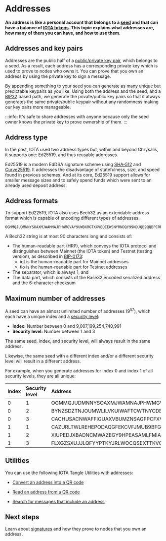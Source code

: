 # Addresses

**An address is like a personal account that belongs to a [seed](../accounts/seeds.md) and that can have a balance of [IOTA tokens](../the-tangle/genesis.md). This topic explains what addresses are, how many of them you can have, and how to use them.**



## Addresses and key pairs

Addresses are the public half of a [public/private key pair](https://en.wikipedia.org/wiki/Public-key_cryptography), which belongs to a seed. As a result, each address has a corresponding private key which is used to prove to nodes who owns it. You can prove that you own an address by using the private key to sign a message.

By appending something to your seed you can generate as many unique but predictable keypairs as you like. Using both the address and the seed, and a [BIP32](https://wiki.trezor.io/Address_path_(BIP32)) based path, we generate the private/public key pairs so that it always generates the same private/public keypair without any randomness making our key pairs more manageable.

:::info:
It's safe to share addresses with anyone because only the seed owner knows the private key to prove ownership of them.
:::

## Address type

In the past, IOTA used two address types but, within and beyond Chrysalis, it supports one: Ed25519, and thus reusable addresses.

Ed25519 is a modern EdDSA signature scheme using [SHA-512](https://en.wikipedia.org/wiki/SHA-512) and [Curve25519](https://en.wikipedia.org/wiki/Curve25519). It addresses the disadvantage of statefulness, size, and speed found in previous schemes. And at its core, Ed25519 support allows for smaller message sizes and to safely spend funds which were sent to an already used deposit address. 

## Address formats

To support Ed22519, IOTA also uses Bech32 as an extendable address format which is capable of encoding different types of addresses.

```
OGMMQJUDMNNYSOAXMJWAMNAJPHWMGVAY9UWBXRGTXXVEDIEWSNYRNDQY99NDJQB9QQBPCRRNFAIUPGPLZ
```

A Bech32 string is at most 90 characters long and consists of:

- The human-readable part (HRP), which conveys the IOTA protocol and distinguishes between Mainnet (the IOTA token) and Testnet (testing version), as described in [BIP-0173](https://github.com/bitcoin/bips/blob/master/bip-0173.mediawiki):
  - iot is the human-readable part for Mainnet addresses
  - tio is the human-readable part for Testnet addresses
- The separator, which is always 1; and
- The data part, which consists of the Base32 encoded serialized address and the 6-character checksum

## Maximum number of addresses

A seed can have an almost unlimited number of addresses (9<sup>57</sup>), which each have a unique index and a [security level](../transfer-tokens/generate-an-address.md):

* **Index:** Number between 0 and 9,007,199,254,740,991
* **Security level:** Number between 1 and 3

The same seed, index, and security level, will always result in the same address.

Likewise, the same seed with a different index and/or a different security level will result in a different address.

For example, when you generate addresses for index 0 and index 1 of all security levels, they are all unique:

|**Index**|**Security level**|**Address**|
|:-----|:-----|:-----|
|0|1|OGMMQJUDMNNYSOAXMJWAMNAJPHWMGVAY9UWBXRGTXXVEDIEWSNYRNDQY99NDJQB9QQBPCRRNFAIUPGPLZ|
|0|2 |BYNZSDZTNJOUMWLILVKUIWAFTCWTNYCDEI9ZNSRSAMLKURUWYANEGLVHUKWMZQCAMBTDSXKEFVOUYLDSW|
|0|3|CACHUSACNWAFFIGUAXVBUMZNSAGFPCFXVMYOBQ9IMD9ELZMOYOJAHWPFMOTRJMPISXIF9JEKNDZMQMZEY|
|1|1|CAZURLTWLREHEPODAQGFEKCVFJMUB9BFGBVWBGRSCWSKYD9UJIARRTPZJH9VUGQIQNJRBKIOATOJCSYJY|
|1|2|XIUPEDJXBADNCMWAZEGY9HPEASAMLFMIAAXIMLHVRDSADOORPPBFAQDCXGGZQQZLKCERW9J9CKVLASMTZ|
|1|3|FLXGZSXUJJLQFYYPTKYJRLWOCQSEXTTKVQMGOFPPYYZCLTAIEPKFXDNHHFGNJOASALAD9MJHNCCX9OUVZ|

## Utilities

You can use the following IOTA Tangle Utilities with addresses:

- [Convert an address into a QR code](https://utils.iota.org/qr-create)

- [Read an address from a QR code](https://utils.iota.org/qr-scan)

- [Search for messages that include an address](https://utils.iota.org/)

## Next steps

Learn about [signatures](../accounts/signatures.md) and how they prove to nodes that you own an address.

